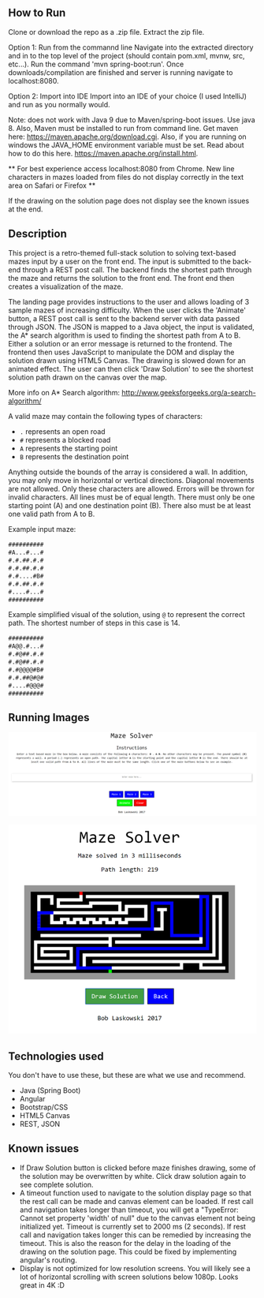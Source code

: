How to Run
---

Clone or download the repo as a .zip file. Extract the zip file. 

Option 1: Run from the commannd line
Navigate into the extracted directory and in to the top level of the project (should contain pom.xml, mvnw, src, 
etc...). Run the command 'mvn spring-boot:run'. Once downloads/compilation are finished and server is running 
navigate to localhost:8080. 

Option 2: Import into IDE
Import into an IDE of your choice (I used IntelliJ) and run as you normally would.

Note: does not work with Java 9 due to Maven/spring-boot issues. Use java 8. Also, Maven must be installed to run from command line. 
Get maven here: https://maven.apache.org/download.cgi. Also, if you are running on windows the JAVA_HOME environment
variable must be set. Read about how to do this here. https://maven.apache.org/install.html. 

** For best experience access localhost:8080 from Chrome. New line characters in mazes loaded from files do not display correctly
in the text area on Safari or Firefox **

If the drawing on the solution page does not display see the known issues at the end. 

Description
---
This project is a retro-themed full-stack solution to solving text-based mazes input by a user on the front end. 
The input is submitted to the back-end through a REST post call. The backend finds the shortest path
through the maze and returns the solution to the front end. The front end then creates a visualization 
of the maze. 

The landing page provides instructions to the user and allows loading of 3 sample mazes of increasing
difficulty. When the user clicks the 'Animate' button, a REST post call is sent to the backend server
with data passed through JSON. The JSON is mapped to a Java object, the input is validated, the A* search
algorithm is used to finding the shortest path from A to B. Either a solution or an error message is returned
to the frontend. The frontend then uses JavaScript to manipulate the DOM and display the solution drawn
using HTML5 Canvas. The drawing is slowed down for an animated effect. The user can then click 'Draw Solution'
to see the shortest solution path drawn on the canvas over the map. 

More info on A* Search algorithm: http://www.geeksforgeeks.org/a-search-algorithm/

A valid maze may contain the following types of characters:
* `.` represents an open road
* `#` represents a blocked road
* `A` represents the starting point
* `B` represents the destination point

Anything outside the bounds of the array is considered a wall. In addition, 
you may only move in horizontal or vertical directions. Diagonal movements are 
not allowed. Only these characters are allowed. Errors will be thrown for invalid
characters. All lines must be of equal length. There must only be one starting point (A)
and one destination point (B). There also must be at least one valid path from A to B. 

Example input maze:
```
##########
#A...#...#
#.#.##.#.#
#.#.##.#.#
#.#....#B#
#.#.##.#.#
#....#...#
##########
```

Example simplified visual of the solution, using `@` to represent the correct path.
The shortest number of steps in this case is 14. 
```
##########
#A@@.#...#
#.#@##.#.#
#.#@##.#.#
#.#@@@@#B#
#.#.##@#@#
#....#@@@#
##########
```

Running Images
---
![Screenshot](imgs/home.PNG)

![Screenshot](imgs/solution.PNG)

Technologies used
---
You don't have to use these, but these are what we use and recommend.
* Java (Spring Boot)
* Angular 
* Bootstrap/CSS
* HTML5 Canvas
* REST, JSON

Known issues
---
* If Draw Solution button is clicked before maze finishes drawing, some of the solution may be overwritten by
white. Click draw solution again to see complete solution.
* A timeout function used to navigate to the solution display page so that the rest call can be made and canvas
element can be loaded. If rest call and navigation takes longer than timeout, you will get a "TypeError: Cannot set 
property 'width' of null" due to the canvas element not being initialized yet. Timeout is currently set to 2000 ms 
(2 seconds). If rest call and navigation takes longer this can be remedied by increasing the timeout. This is also 
the reason for the delay in the loading of the drawing on the solution page. This could be fixed by implementing 
angular's routing. 
* Display is not optimized for low resolution screens. You will likely see a lot of horizontal scrolling with screen 
solutions below 1080p. Looks great in 4K :D
